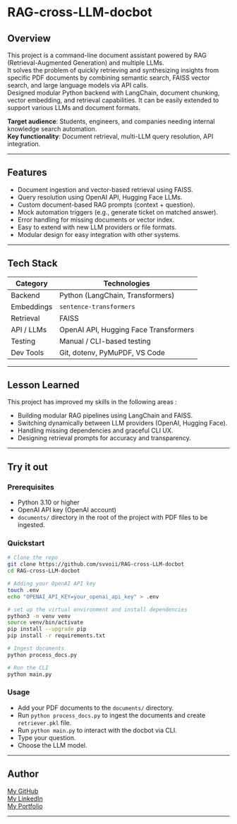 # RAG-cross-LLM-docbot

## Overview

This project is a command-line document assistant powered by RAG (Retrieval-Augmented Generation) and multiple LLMs.  
It solves the problem of quickly retrieving and synthesizing insights from specific PDF documents by combining semantic search, FAISS vector search, and large language models via API calls.  
Designed modular Python backend with LangChain, document chunking, vector embedding, and retrieval capabilities. It can be easily extended to support various LLMs and document formats.  

**Target audience**: Students, engineers, and companies needing internal knowledge search automation.  
**Key functionality**: Document retrieval, multi-LLM query resolution, API integration.

---

## Features

- Document ingestion and vector-based retrieval using FAISS.
- Query resolution using OpenAI API, Hugging Face LLMs.
- Custom document-based RAG prompts (context + question).
- Mock automation triggers (e.g., generate ticket on matched answer).
- Error handling for missing documents or vector index.
- Easy to extend with new LLM providers or file formats.
- Modular design for easy integration with other systems.

---

## Tech Stack

| Category        | Technologies                         |
|----------------|--------------------------------------|
| Backend         | Python (LangChain, Transformers)     |
| Embeddings      | `sentence-transformers`              |
| Retrieval       | FAISS                                |
| API / LLMs      | OpenAI API, Hugging Face Transformers|
| Testing         | Manual / CLI-based testing           |
| Dev Tools       | Git, dotenv, PyMuPDF, VS Code        |

---

## Lesson Learned

This project has improved my skills in the following areas :

- Building modular RAG pipelines using LangChain and FAISS.
- Switching dynamically between LLM providers (OpenAI, Hugging Face).
- Handling missing dependencies and graceful CLI UX.
- Designing retrieval prompts for accuracy and transparency.

---

## Try it out

### Prerequisites
- Python 3.10 or higher  
- OpenAI API key (OpenAI account)  
- `documents/` directory in the root of the project with PDF files to be ingested.  

### Quickstart
```bash
# Clone the repo
git clone https://github.com/svvoii/RAG-cross-LLM-docbot
cd RAG-cross-LLM-docbot

# Adding your OpenAI API key
touch .env
echo "OPENAI_API_KEY=your_openai_api_key" > .env

# set up the virtual environment and install dependencies
python3 -m venv venv
source venv/bin/activate
pip install --upgrade pip
pip install -r requirements.txt

# Ingest documents
python process_docs.py

# Run the CLI
python main.py

```

### Usage

- Add your PDF documents to the `documents/` directory.  
- Run `python process_docs.py` to ingest the documents and create `retriever.pkl` file.  
- Run `python main.py` to interact with the docbot via CLI.  
- Type your question.  
- Choose the LLM model.  

---

## Author

[My GitHub](https://github.com/svvoii)  
[My LinkedIn](https://www.linkedin.com/in/bocancia/)  
[My Portfolio](https://sbocanci.me/)  

---
